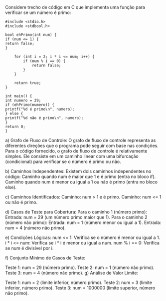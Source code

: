 Considere trecho de código em C que implementa uma função para verificar se um número é primo:

```
#include <stdio.h>
#include <stdbool.h>

bool ehPrimo(int num) {
if (num <= 1) {
return false;
}

    for (int i = 2; i * i <= num; i++) {
        if (num % i == 0) {
            return false;
        }
    }
    
    return true;
}

int main() {
int numero = 29;
if (ehPrimo(numero)) {
printf("%d é primo\n", numero);
} else {
printf("%d não é primo\n", numero);
}
return 0;
}
```

a) Grafo de Fluxo de Controle: O grafo de fluxo de controle representa as diferentes direções que o programa pode seguir com base nas condições. 
Para o código fornecido, o grafo de fluxo de controle é relativamente simples. 
Ele consiste em um caminho linear com uma bifurcação (condicional) para verificar se o número é primo ou não.

b) Caminhos Independentes: Existem dois caminhos independentes no código:
Caminho quando num é maior que 1 e é primo (entra no bloco if).
Caminho quando num é menor ou igual a 1 ou não é primo (entra no bloco else).

c) Caminhos Identificados:
Caminho: num > 1 e é primo.
Caminho: num <= 1 ou não é primo.

d) Casos de Teste para Cobertura:
Para o caminho 1 (número primo):
Entrada: num = 29 (um número primo maior que 1).
Para o caminho 2 (número não primo):
Entrada: num = 1 (número menor ou igual a 1).
Entrada: num = 4 (número não primo).

e) Condições Lógicas:
num <= 1: Verifica se o número é menor ou igual a 1.
i * i <= num: Verifica se i * i é menor ou igual a num.
num % i == 0: Verifica se num é divisível por i.

f) Conjunto Mínimo de Casos de Teste:

Teste 1: num = 29 (número primo).
Teste 2: num = 1 (número não primo).
Teste 3: num = 4 (número não primo).
g) Análise de Valor Limite:

Teste 1: num = 2 (limite inferior, número primo).
Teste 2: num = 3 (limite inferior, número primo).
Teste 3: num = 1000000 (limite superior, número não primo).
